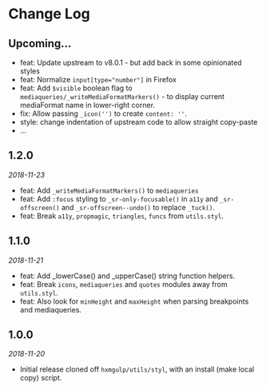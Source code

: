 # Change Log

## Upcoming...

<!-- Add new lines here. Version number will be decided later -->

-   feat: Update upstream to v8.0.1 - but add back in some opinionated styles
-   feat: Normalize `input[type="number"]` in Firefox
-   feat: Add `$visible` boolean flag to `mediaqueries/_writeMediaFormatMarkers()` - to display current mediaFormat name in lower-right corner.
-   fix: Allow passing  `_icon('')` to create `content: ''`.
-   style: change indentation of upstream code to allow straight copy-paste
-   ...

## 1.2.0

_2018-11-23_

-   feat: Add `_writeMediaFormatMarkers()` to `mediaqueries`
-   feat: Add `:focus` styling to `_sr-only-focusable()` in `a11y` and
`_sr-offscreen()` and `_sr-offscreen--undo()` to replace `_tuck()`.
-   feat: Break `a11y`, `propmagic`, `triangles`, `funcs` from `utils.styl`.

## 1.1.0

_2018-11-21_

-   feat: Add _lowerCase() and _upperCase() string function helpers.
-   feat: Break `icons`, `mediaqueries` and `quotes` modules away from 
`utils.styl`.
-   feat: Also look for `minHeight` and `maxHeight` when parsing breakpoints 
and mediaqueries.

## 1.0.0

_2018-11-20_

-   Initial release cloned off `hxmgulp/utils/styl`, with an install 
(make local copy) script.
